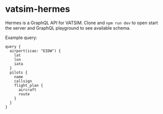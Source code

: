 # vatsim-hermes

Hermes is a GraphQL API for VATSIM. Clone and `npm run dev` to open start the server and GraphQL playground to see available schema.

Example query:

```gql
query {
  airport(icao: "EIDW") {
    lat
    lon
    iata
  }
  pilots {
    name
    callsign
    flight_plan {
      aircraft
      route
    }
  }
}
```
